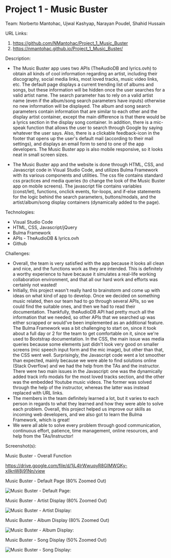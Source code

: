 # Project 1 - Music Buster

Team: Norberto Mantohac, Ujwal Kashyap, Narayan Poudel, Shahid Hussain

URL Links:
  1) https://github.com/NMantohac/Project_1_Music_Buster
  2) https://nmantohac.github.io/Project_1_Music_Buster/
  
Description:
  - The Music Buster app uses two APIs (TheAudioDB and lyrics.ovh) to obtain all kinds of cool information regarding an artist,
    including their discography, social media links, most loved tracks, music video links, etc. The default page displays a current
    trending list of albums and songs, but these information will be hidden once the user searches for a valid artist name. The search
    parameter has to rely on a valid artist name (even if the album/song search parameters have inputs) otherwise no new information
    will be displayed. The album and song search parameters contain information that are similar to each other and the display artist
    container, except the main difference is that there would be a lyrics section in the display song container. In addition, there is a     mic-speak function that allows the user to search through Google by saying whatever the user says. Also, there is a clickable
    feedback-icon in the footer that opens up the user's default mail (according to their mail settings), and displays an email form to
    send to one of the app developers. The Music Buster app is also mobile responsive, so it looks neat in small screen sizes.

  - The Music Buster app and the website is done through HTML, CSS, and Javascript code in Visual Studio Code, and utilizes
    Bulma Framework with its various components and utilities. The css file contains standard css practices and media queries (to change
    the look of the Music Buster app on mobile screens). The javascript file contains variables (const/let), functions, onclick events,     for-loops, and if-else statements for the logic behind the search parameters, buttons/modals, and the artist/album/song display
    containers (dynamically added to the page).  
  
 Technologies:
  - Visual Studio Code
  - HTML, CSS, Javascript/jQuery
  - Bulma Framework
  - APIs - TheAudioDB & lyrics.ovh
  - Github
  
  Challenges:
  - Overall, the team is very satisfied with the app because it looks all clean and nice, and the functions work as they are intended.
    This is definitely a worthy experience to have because it simulates a real-life working collaboration environment, and that all our
    hard work and efforts was certainly not wasted!
  - Initially, this project wasn't really hard to brainstorm and come up with ideas on what kind of app to develop. Once we decided on
    something music related, then our team had to go through several APIs, so we could find the suitable ones, and then we had to read
    their documentation. Thankfully, theAudioDB API had pretty much all the information that we needed, so other APIs that we searched
    up was either scrapped or would've been implemented as an additional feature. The Bulma Framework was a bit challenging to start on,
    since it took about a full day or 2 for the team to get comfortable on it, since we're used to Bootstrap documentation. In the CSS,
    the main issue was media queries because some elements just didn't look very good on smaller screens (mic speech input form and 
    the mic image), but other than that, the CSS went well. Surprisingly, the Javascript code went a lot smoother than expected, mainly
    because we were able to find solutions online (Stack Overflow) and we had the help from the TAs and the instructor. There were two
    main issues in the Javascript: one was the dynamically added track info modals for the most loved tracks section, and the other was
    the embedded Youtube music videos. The former was solved through the help of the instructor, whereas the latter was instead replaced
    with URL links. 
  - The members in the team definitely learned a lot, but it varies to each person in regards to what they learned and how they were 
    able to solve each problem. Overall, this project helped us improve our skills as incoming web developers, and we also got to learn
    the Bulma Framework, which is great!
  - We were all able to solve every problem through good communication, continuous effort, patience, time management, online resources,
    and help from the TAs/Instructor!
    
  Screenshot(s):
  
  Music Buster - Overall Function
  
  https://drive.google.com/file/d/1jL4IrWwuqyR8GIMWGKy-xlIknW8j91Nn/view
  
  Music Buster - Default Page (80% Zoomed Out)
  
  ![Music Buster - Default Page:](https://puu.sh/Fv4TG/0a719f463f.png)
  
  Music Buster - Artist Display (80% Zoomed Out)
  
  ![Music Buster - Artist Display:](https://puu.sh/Fv52g/1e7ef03d1c.png)
  
  Music Buster - Album Display (80% Zoomed Out)
  
  ![Music Buster - Album Display:](https://puu.sh/Fv4UP/f40b0c75a6.png)
  
  Music Buster - Song Display (50% Zoomed Out)
  
  ![Music Buster - Song Display:](https://puu.sh/Fv4W4/c6f244792e.png)
